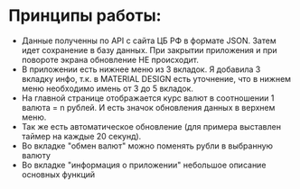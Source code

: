 <h1>Принципы работы:</h1>
  <ul>
    <li>Данные полученны по API с сайта ЦБ РФ в формате JSON. Затем идет сохранение в базу данных. При закрытии приложения и при повороте экрана обновление НЕ происходит.</li>
    <li>В приложении есть нижнее меню из 3 вкладок. Я добавила 3 вкладку инфо, т.к. в MATERIAL DESIGN есть уточнение, что в нижнем меню необходимо имень от 3 до 5 вкладок.</li>
    <li>На главной странице отображается курс валют в соотношении 1 валюта = n рублей. И есть значок обновления данных в верхнем меню.</li>
    <li>Так же есть автоматическое обновление (для примера выставлен таймер на каждые 20 секунд).</li>
    <li>Во вкладке "обмен валют" можно поменять рубли в выбранную валюту</li>
    <li>Во вкладке "информация о приложении" небольшое описание основных функций</li>
  </ul>
